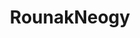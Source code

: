 ---
title: RounakNeogy
github: https://github.com/RounakNeogy
mode: dark
transition: 1s
score: 84.7
archetype:
- Little Bit of Everything
- Code
---
